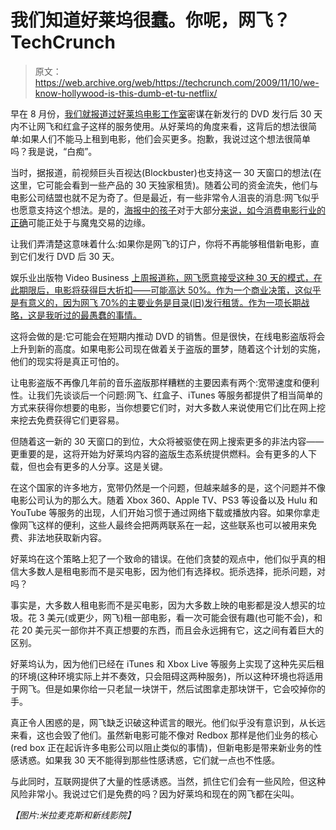 # 我们知道好莱坞很蠢。你呢，网飞？TechCrunch

> 原文：<https://web.archive.org/web/https://techcrunch.com/2009/11/10/we-know-hollywood-is-this-dumb-et-tu-netflix/>

早在 8 月份，[我们就报道过好莱坞电影工作室](https://web.archive.org/web/20221006212410/http://www.beta.techcrunch.com/2009/08/14/the-movie-studios-have-a-great-idea-to-ramp-up-piracy-and-blockbuster-wants-to-help/)密谋在新发行的 DVD 发行后 30 天内不让网飞和红盒子这样的服务使用。从好莱坞的角度来看，这背后的想法很简单:如果人们不能马上租到电影，他们会买更多。抱歉，我说过这个想法很简单吗？我是说，“白痴”。

当时，据报道，前视频巨头百视达(Blockbuster)也支持这一 30 天窗口的想法(在这里，它可能会看到一些产品的 30 天独家租赁)。随着公司的资金流失，他们与电影公司结盟也就不足为奇了。但是最近，有一些非常令人沮丧的消息:网飞似乎也愿意支持这个想法。是的，[海报中的孩子](https://web.archive.org/web/20221006212410/http://www.beta.techcrunch.com/2009/08/05/other-companies-should-have-to-read-this-internal-netflix-presentation/)对于大部分[来说，如今消费电影行业的正确](https://web.archive.org/web/20221006212410/http://www.beta.techcrunch.com/2009/08/31/netflix-had-me-at-were-sorry/)可能正处于与魔鬼交易的边缘。

让我们弄清楚这意味着什么:如果你是网飞的订户，你将不再能够租借新电影，直到它们发行 DVD 后 30 天。

娱乐业出版物 Video Business [上周报道称，网飞愿意接受这种 30 天的模式，在此期限后，电影将获得巨大折扣——可能高达 50%。作为一个商业决策，这似乎是有意义的，因为网飞 70%的主要业务是目录(旧)发行租赁。作为一项长期战略，这是我听过的最愚蠢的事情。](https://web.archive.org/web/20221006212410/http://www.videobusiness.com/article/CA6705990.html)

这将会做的是:它可能会在短期内推动 DVD 的销售。但是很快，在线电影盗版将会上升到新的高度。如果电影公司现在做着关于盗版的噩梦，随着这个计划的实施，他们的现实将是真正可怕的。

让电影盗版不再像几年前的音乐盗版那样糟糕的主要因素有两个:宽带速度和便利性。让我们先谈谈后一个问题:网飞、红盒子、iTunes 等服务都提供了相当简单的方式来获得你想要的电影，当你想要它们时，对大多数人来说使用它们比在网上挖来挖去免费获得它们更容易。

但随着这一新的 30 天窗口的到位，大众将被驱使在网上搜索更多的非法内容——更重要的是，这将开始为好莱坞内容的盗版生态系统提供燃料。会有更多的人下载，但也会有更多的人分享。这是关键。

在这个国家的许多地方，宽带仍然是一个问题，但越来越多的是，这个问题并不像电影公司认为的那么大。随着 Xbox 360、Apple TV、PS3 等设备以及 Hulu 和 YouTube 等服务的出现，人们开始习惯于通过网络下载或播放内容。如果你拿走像网飞这样的便利，这些人最终会把两两联系在一起，这些联系也可以被用来免费、非法地获取新内容。

好莱坞在这个策略上犯了一个致命的错误。在他们贪婪的观点中，他们似乎真的相信大多数人是租电影而不是买电影，因为他们有选择权。扼杀选择，扼杀问题，对吗？

事实是，大多数人租电影而不是买电影，因为大多数上映的电影都是没人想买的垃圾。花 3 美元(或更少，网飞)租一部电影，看一次可能会很有趣(也可能不会)，和花 20 美元买一部你并不真正想要的东西，而且会永远拥有它，这之间有着巨大的区别。

好莱坞认为，因为他们已经在 iTunes 和 Xbox Live 等服务上实现了这种先买后租的环境(这种环境实际上并不奏效，只会阻碍这两种服务)，所以这种环境也将适用于网飞。但是如果你给一只老鼠一块饼干，然后试图拿走那块饼干，它会咬掉你的手。

真正令人困惑的是，网飞缺乏识破这种谎言的眼光。他们似乎没有意识到，从长远来看，这也会毁了他们。虽然新电影可能不像对 Redbox 那样是他们业务的核心(red box 正在起诉许多电影公司以阻止类似的事情)，但新电影是带来新业务的性感诱惑。如果我 30 天不能得到那些性感诱惑，它们就一点也不性感。

与此同时，互联网提供了大量的性感诱惑。当然，抓住它们会有一些风险，但这种风险非常小。我说过它们是免费的吗？因为好莱坞和现在的网飞都在尖叫。

*【图片:米拉麦克斯和新线影院】*